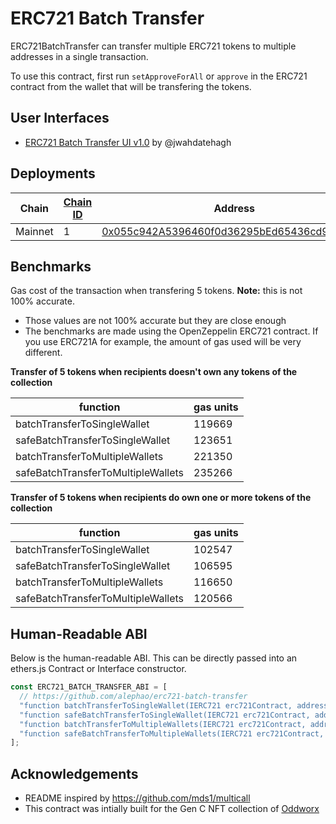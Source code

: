 # ERC721 Batch Transfer

ERC721BatchTransfer can transfer multiple ERC721 tokens to multiple addresses in a single transaction.

To use this contract, first run `setApproveForAll` or `approve` in the ERC721 contract from the wallet that will be transfering the tokens.

## User Interfaces

- [ERC721 Batch Transfer UI v1.0](https://cf-ipfs.com/ipfs/QmU8Foyud7i9q5sqrkMtH6xm75dD5djHSm8mKz2KEBGuQV/) by @jwahdatehagh

## Deployments

| Chain   | [Chain ID](https://chainlist.org) | Address                                                                                                               |
| ------- | --------------------------------- | --------------------------------------------------------------------------------------------------------------------- |
| Mainnet | 1                                 | [0x055c942A5396460f0d36295bEd65436cd970Aa11](https://etherscan.io/address/0x055c942A5396460f0d36295bEd65436cd970Aa11) |

## Benchmarks

Gas cost of the transaction when transfering 5 tokens. **Note:** this is not 100% accurate.

- Those values are not 100% accurate but they are close enough
- The benchmarks are made using the OpenZeppelin ERC721 contract. If you use ERC721A for example, the amount of gas used will be very different.

**Transfer of 5 tokens when recipients doesn't own any tokens of the collection**

| function                           | gas units |
| ---------------------------------- | --------- |
| batchTransferToSingleWallet        | 119669    |
| safeBatchTransferToSingleWallet    | 123651    |
| batchTransferToMultipleWallets     | 221350    |
| safeBatchTransferToMultipleWallets | 235266    |

**Transfer of 5 tokens when recipients do own one or more tokens of the collection**

| function                           | gas units |
| ---------------------------------- | --------- |
| batchTransferToSingleWallet        | 102547    |
| safeBatchTransferToSingleWallet    | 106595    |
| batchTransferToMultipleWallets     | 116650    |
| safeBatchTransferToMultipleWallets | 120566    |

## Human-Readable ABI

Below is the human-readable ABI. This can be directly passed into an ethers.js Contract or Interface constructor.

```ts
const ERC721_BATCH_TRANSFER_ABI = [
  // https://github.com/alephao/erc721-batch-transfer
  "function batchTransferToSingleWallet(IERC721 erc721Contract, address to, uint256[] calldata tokenIds) external",
  "function safeBatchTransferToSingleWallet(IERC721 erc721Contract, address to, uint256[] calldata tokenIds) external",
  "function batchTransferToMultipleWallets(IERC721 erc721Contract, address[] calldata tos, uint256[] calldata tokenIds) external",
  "function safeBatchTransferToMultipleWallets(IERC721 erc721Contract, address[] calldata tos, uint256[] calldata tokenIds) external",
];
```

## Acknowledgements

- README inspired by https://github.com/mds1/multicall
- This contract was intially built for the Gen C NFT collection of [Oddworx](https://oddworx.com)
